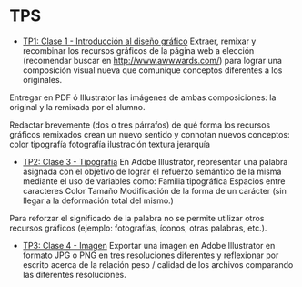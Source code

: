 # TPS

* [TP1: Clase 1 - Introducción al diseño gráfico](<>)
Extraer, remixar y recombinar los recursos gráficos de la página web a elección (recomendar buscar en http://www.awwwards.com/) para lograr una composición visual nueva que comunique conceptos diferentes a los originales.

Entregar en PDF ó Illustrator las imágenes de ambas composiciones: la original y la remixada por el alumno.

Redactar brevemente (dos o tres párrafos) de qué forma los recursos gráficos remixados crean un nuevo sentido y connotan nuevos conceptos: color tipografía fotografía ilustración textura jerarquía


* [TP2: Clase 3 - Tipografía](<>)
En Adobe Illustrator, representar una palabra asignada con el objetivo de lograr el refuerzo semántico de la misma mediante el uso de variables como:
Familia tipográfica
Espacios entre caracteres
Color
Tamaño
Modificación de la forma de un carácter (sin llegar a la deformación total del mismo.)

Para reforzar el significado de la palabra no se permite utilizar otros recursos gráficos (ejemplo: fotografías, íconos, otras palabras, etc.).



* [TP3: Clase 4 - Imagen](<>)
Exportar una imagen en Adobe Illustrator en formato JPG o PNG en tres resoluciones diferentes y reflexionar por escrito acerca de la relación peso / calidad de los archivos comparando las diferentes resoluciones.
